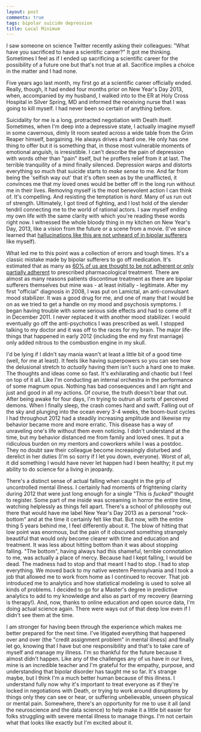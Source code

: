 ```yaml
---
layout: post
comments: true
tags: bipolar suicide depression
title: Local Minimum
---
```

I saw someone on science Twitter recently asking their colleagues: "What have you sacrificed to have a scientific career?" It got me thinking. Sometimes I feel as if I ended up sacrificing a scientific career for the possibility of a future one but that's not true at all. Sacrifice implies a choice in the matter and I had none.  

Five years ago last month, my first go at a scientific career officially ended. Really, though, it had ended four months prior on New Year's Day 2013, when, accompanied by my husband, I walked into to the ER at Holy Cross Hospital in Silver Spring, MD and informed the receiving nurse that I was going to kill myself. I had never been so certain of anything before.

Suicidality for me is a long, protracted negotiation with Death itself. Sometimes, when I'm deep into a depressive state, I actually imagine myself in some cavernous, dimly lit room seated across a wide table from the Grim Reaper himself, bargaining. He always drives a hard one. He only has one thing to offer but it is something that, in those most vulnerable moments of emotional anguish, is irresistible. I can't describe the pain of depression with words other than "pain" itself, but he proffers relief from it at last. The terrible tranquility of a mind finally silenced. Depression warps and distorts everything so much that suicide starts to *make sense* to me. And far from being the 'selfish way out' that it's often seen as by the unafflicted, it convinces me that my loved ones would be better off in the long run without me in their lives. Removing myself is the most benevolent action I can think of. It's compelling. And resisting the temptation is *hard*. Many of us run out of strength. Ultimately, I got tired of fighting, and I lost hold of the slender tendril connecting me to the world of rational actors. I saw myself ending my own life with the same clarity with which you're reading these words right now. I witnessed the whole bloody thing in my kitchen on New Year's Day, 2013, like a vision from the future or a scene from a movie. (I've since learned that [hallucinations like this are not unheard of in bipolar sufferers](https://www.bphope.com/blog/bipolar-disorder-psychosis-sneaky-sneaky-hallucinations/) like myself).

What led me to this point was a collection of errors and tough times. It's a classic mistake made by bipolar sufferers to go off medication. It's estimated that as many as [60% of us are thought to be not adherent or only partially adherent](https://www.ncbi.nlm.nih.gov/pmc/articles/PMC3691269/) to prescribed pharmacological treatment. There are almost as many reasons patients discontinue treatment as there are bipolar sufferers themselves but mine was - at least initially - legitimate. After my first "official" diagnosis in 2008, I was put on Lamictal, an anti-convulsant mood stabilizer. It was a good drug for me, and one of many that I would be on as we tried to get a handle on my mood and psychosis symptoms. I began having trouble with some serious side effects and had to come off it in December 2011. I never replaced it with another mood stabilizer. I would eventually go off the anti-psychotics I was prescribed as well. I stopped talking to my doctor and it was off to the races for my brain. The major life-things that happened in early 2012 (including the end my first marriage) only added nitrous to the combustion engine in my skull.

I'd be lying if I didn't say mania wasn't at least a little bit of a good time (well, for me at least). It feels like having superpowers so you can see how the delusional stretch to *actually* having them isn't such a hard one to make. The thoughts and ideas come so fast. It's exhilarating and chaotic but I feel on top of it all. Like I'm conducting an internal orchestra in the performance of some magnum opus. Nothing has bad consequences and I am right and just and good in all my actions. Of course, the truth doesn't bear that out. After being awake for four days, I'm trying to outrun all sorts of perceived demons. When I finally sleep, the crash comes hard and swift. Falling out of the sky and plunging into the ocean every 3-4 weeks, the boom-bust cycles I had throughout 2012 had a steadily increasing amplitude and likewise my behavior became more and more erratic. This disease has a way of unraveling one's life without them even noticing. I didn't understand at the time, but my behavior distanced me from family and loved ones. It put a ridiculous burden on my mentors and coworkers while I was a postdoc. They no doubt saw their colleague become increasingly disturbed and derelict in her duties (I'm so sorry if I let you down, everyone). Worst of all, it did something I would have never let happen had I been healthy; it put my ability to do science for a living in jeopardy.  

There's a distinct sense of actual falling when caught in the grip of uncontrolled mental illness. I certainly had moments of frightening clarity during 2012 that were just long enough for a single "This is *fucked*" thought to register. Some part of me inside was screaming in horror the entire time, watching helplessly as things fell apart. There's a school of philosophy out there that would have me label New Year's Day 2013 as a personal "rock-bottom" and at the time it certainly felt like that. But now, with the entire thing 5 years behind me, I feel differently about it. The blow of hitting that low point was enormous, but the pain of it obscured something strangely beautiful that would only become clearer with time and education and treatment. It was less about hitting bottom than it was about stopping falling. "The bottom", having always had this shameful, terrible connotation to me, was actually a place of mercy. Because had I kept falling, I would be dead. The madness had to stop and that meant I had to stop. I had to stop everything. We moved back to my native western Pennsylvania and I took a job that allowed me to work from home as I continued to recover. That job introduced me to analytics and how statistical modeling is used to solve all kinds of problems. I decided to go for a Master's degree in predictive analytics to add to my knowledge and also as part of my recovery (learning is therapy!). And, now, thanks to online education and open source data, I'm doing actual science again. There were ways out of that deep low even if I didn't see them at the time.

I am stronger for having been through the experience which makes me better prepared for the next time. I've litigated everything that happened over and over (the "credit assignment problem" in mental illness) and finally let go, knowing that I have but one responsibility and that's to take care of myself and manage my illness. I'm so thankful for the future because it almost didn't happen. Like any of the challenges any of us have in our lives, mine is an incredible teacher and I'm grateful for the empathy, purpose, and understanding that bipolar disorder has taught me so far. It's strange maybe, but I think I'm a much better human because of this illness. I understand fully now why it's important to treat everyone as if they're locked in negotiations with Death, or trying to work around disruptions by things only they can see or hear, or suffering unbelievable, unseen physical or mental pain. Somewhere, there's an opportunity for me to use it all (and the neuroscience and the data science) to help make it a little bit easier for folks struggling with severe mental illness to manage things. I'm not certain what that looks like exactly but I'm excited about it.
